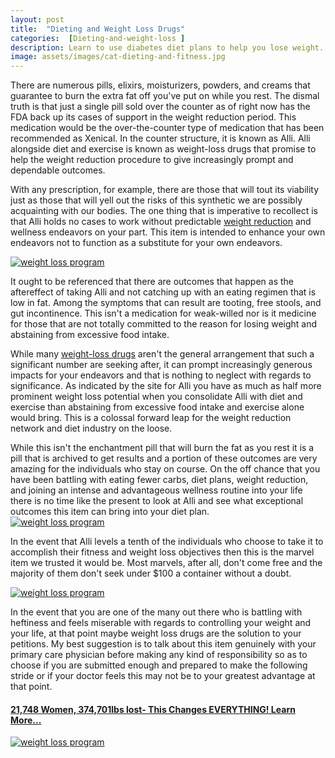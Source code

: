 ```yaml
---
layout: post
title:  "Dieting and Weight Loss Drugs"
categories:  [Dieting-and-weight-loss ]
description: Learn to use diabetes diet plans to help you lose weight.
image: assets/images/cat-dieting-and-fitness.jpg
---
```

There are numerous pills, elixirs, moisturizers, powders, and creams that guarantee to burn the extra fat off you've put on while you rest. The dismal truth is that just a single pill sold over the counter as of right now has the FDA back up its cases of support in the weight reduction period. This medication would be the over-the-counter type of medication that has been recommended as Xenical. In the counter structure, it is known as Alli. Alli alongside diet and exercise is known as weight-loss drugs that promise to help the weight reduction procedure to give increasingly prompt and dependable outcomes.

With any prescription, for example, there are those that will tout its viability just as those that will yell out the risks of this synthetic we are possibly acquainting with our bodies. The one thing that is imperative to recollect is that Alli holds no cases to work without predictable <a rel="noopener noreferrer nofollow" target="_blank" href="http://www.lnk123.com/SH136I">weight reduction</a> and wellness endeavors on your part. This item is intended to enhance your own endeavors not to function as a substitute for your own endeavors. 

<a rel="noopener noreferrer nofollow" target="_blank" href="http://bit.ly/3ePUDA0"><img alt="weight loss program" src="../../../../../assets/images/27-weight-loss.jpg" /></a>

It ought to be referenced that there are outcomes that happen as the aftereffect of taking Alli and not catching up with an eating regimen that is low in fat. Among the symptoms that can result are tooting, free stools, and gut incontinence. This isn't a medication for weak-willed nor is it medicine for those that are not totally committed to the reason for losing weight and abstaining from excessive food intake. 

While many <a rel="noopener noreferrer nofollow" target="_blank" href="http://www.lnk123.com/SH136I">weight-loss drugs</a> aren't the general arrangement that such a significant number are seeking after, it can prompt increasingly generous impacts for your endeavors and that is nothing to neglect with regards to significance. As indicated by the site for Alli you have as much as half more prominent weight loss potential when you consolidate Alli with diet and exercise than abstaining from excessive food intake and exercise alone would bring. This is a colossal forward leap for the weight reduction network and diet industry on the loose.

<div class="row">
    <div class="col-md-6">
While this isn't the enchantment pill that will burn the fat as you rest it is a pill that is archived to get results and a portion of these outcomes are very amazing for the individuals who stay on course. On the off chance that you have been battling with eating fewer carbs, diet plans, weight reduction, and joining an intense and advantageous wellness routine into your life there is no time like the present to look at Alli and see what exceptional outcomes this item can bring into your diet plan. 

</div>
    <div class="col-md-6">
<a rel="noopener noreferrer nofollow" target="_blank" href="http://bit.ly/3ePUDA0"><img alt="weight loss program" src="../../../../../assets/img/weight-loss-package.png" /></a>
</div></div>

In the event that Alli levels a tenth of the individuals who choose to take it to accomplish their fitness and weight loss objectives then this is the marvel item we trusted it would be. Most marvels, after all, don't come free and the majority of them don't seek under $100 a container without a doubt. 

<a rel="noopener noreferrer nofollow" target="_blank" href="http://www.lnk123.com/SH136I"><img alt="weight loss program" src="../../../../../assets/img/Weight-Loss-with-Garcinia-Cambogia-3-125x125.gif" /></a>

In the event that you are one of the many out there who is battling with heftiness and feels miserable with regards to controlling your weight and your life, at that point maybe weight loss drugs are the solution to your petitions. My best suggestion is to talk about this item genuinely with your primary care physician before making any kind of responsibility so as to choose if you are submitted enough and prepared to make the following stride or if your doctor feels this may not be to your greatest advantage at that point.

<h4><a href="http://bit.ly/3ePUDA0" target="_blank" rel="noreferrer noopener" aria-label="21,748 Women, 374,701lbs lost- This Changes EVERYTHING! Learn More... (opens in a new tab)">21,748 Women, 374,701lbs lost- This Changes EVERYTHING! Learn More...</a></h4>

<a rel="noopener noreferrer nofollow" target="_blank" href="http://bit.ly/3ePUDA0"><img alt="weight loss program" src="../../../../../assets/images/sarah-square.jpg" /></a>
